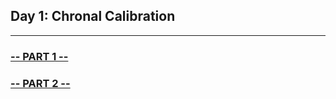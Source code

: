 ## Day 1: Chronal Calibration
---

### [-- PART 1 --](https://github.com/atssteve/advent_of_code_2018/tree/master/day_1/puzzle_1)
### [-- PART 2 --](https://github.com/atssteve/advent_of_code_2018/tree/master/day_1/puzzle_2)

